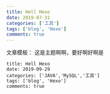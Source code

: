 ```yaml
---
title: Hell Hexo
date: 2019-07-31
categories: ['工具']
tags: ['blog', 'Hexo']
comments: true
---
```

文章模板：
这是主题啊啊，要好啊好啊是

```
title: Hell Hexo
date: 2019-09-29
categories: ['JAVA','MySQL','工具']
tags: ['blog', 'Hexo']
comments: true

```
